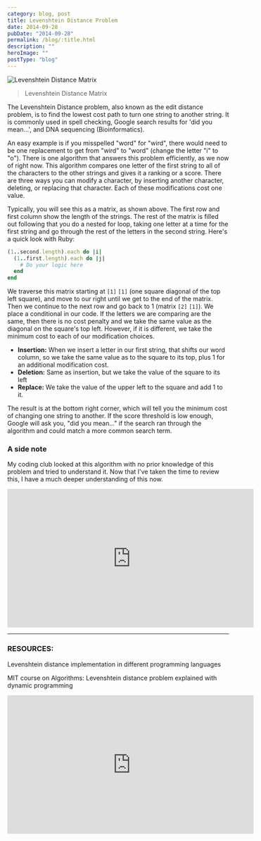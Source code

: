 ```yaml
---
category: blog, post
title: Levenshtein Distance Problem
date: 2014-09-28
pubDate: "2014-09-28"
permalink: /blog/:title.html
description: ""
heroImage: ""
postType: "blog"
---
```




![Levenshtein Distance Matrix](http://www.levenshtein.net/images/levenshtein_meilenstein_matrix.gif)

> Levenshtein Distance Matrix

The Levenshtein Distance problem, also known as the edit distance problem, is to find the lowest cost path to turn one string to another string. It is commonly used in spell checking, Google search results for 'did you mean...', and DNA sequencing (Bioinformatics).

An easy example is if you misspelled "word" for "wird", there would need to be one replacement to get from "wird" to "word" (change the letter "i" to "o"). There is one algorithm that answers this problem efficiently, as we now of right now. This algorithm compares one letter of the first string to all of the characters to the other strings and gives it a ranking or a score. There are three ways you can modify a character, by inserting another character, deleting, or replacing that character. Each of these modifications cost one value.

Typically, you will see this as a matrix, as shown above. The first row and first column show the length of the strings. The rest of the matrix is filled out following that you do a nested for loop, taking one letter at a time for the first string and go through the rest of the letters in the second string. Here's a quick look with Ruby:

```ruby
(1..second.length).each do |i|
  (1..first.length).each do |j|
    # Do your logic here
  end
end
```

We traverse this matrix starting at `[1]` `[1]` (one square diagonal of the top left square), and move to our right until we get to the end of the matrix. Then we continue to the next row and go back to 1 (matrix `[2]` `[1]`). We place a conditional in our code. If the letters we are comparing are the same, then there is no cost penalty and we take the same value as the diagonal on the square's top left. However, if it is different, we take the minimum cost to each of our modification choices.

- **Insertion:** When we insert a letter in our first string, that shifts our word column, so we take the same value as to the square to its top, plus 1 for an additional modification cost.
- **Deletion:** Same as insertion, but we take the value of the square to its left
- **Replace:** We take the value of the upper left to the square and add 1 to it.

The result is at the bottom right corner, which will tell you the minimum cost of changing one string to another. If the score threshold is low enough, Google will ask you, "did you mean..." if the search ran through the algorithm and could match a more common search term.

### A side note

My coding club looked at this algorithm with no prior knowledge of this problem and tried to understand it. Now that I've taken the time to review this, I have a much deeper understanding of this now.

<iframe width="560" height="315" src="https://www.youtube.com/embed/EciZzD_27iI" frameborder="0" allowfullscreen></iframe>

---

### RESOURCES:

Levenshtein distance implementation in different programming languages

MIT course on Algorithms: Levenshtein distance problem explained with dynamic programming

<iframe width="560" height="315" src="https://www.youtube.com/embed/ocZMDMZwhCY" frameborder="0" allowfullscreen></iframe>
